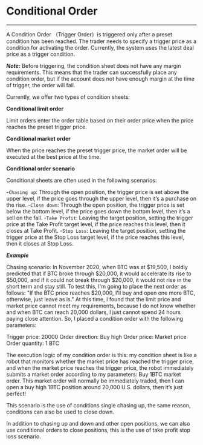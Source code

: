 # Conditional Order

------

A Condition Order （Trigger Order）is triggered only after a preset condition has been reached. The trader needs to specify a trigger price as a condition for activating the order. Currently, the system uses the latest deal price as a trigger condition.

***Note:*** Before triggering, the condition sheet does not have any margin requirements. This means that the trader can successfully place any condition order, but if the account does not have enough margin at the time of trigger, the order will fail.

Currently, we offer two types of condition sheets:

**Conditional limit order**

Limit orders enter the order table based on their order price when the price reaches the preset trigger price.

**Conditional market order**

When the price reaches the preset trigger price, the market order will be executed at the best price at the time.

**Conditional order scenario**

Conditional sheets are often used in the following scenarios:

-`Chasing up`: Through the open position, the trigger price is set above the upper level, if the price goes through the upper level, then it’s a purchase on the rise.
-`Close down`: Through the open position, the trigger price is set below the bottom level, if the price goes down the bottom level, then it’s a sell on the fall.
-`Take Profit`: Leaving the target position, setting the trigger price at the Take Profit target level, if the price reaches this level, then it closes at Take Profit.
-`Stop Loss`: Leaving the target position, setting the trigger price at the Stop Loss target level, if the price reaches this level, then it closes at Stop Loss.

***Example***

Chasing scenario: In November 2020, when BTC was at $19,500, I boldly predicted that if BTC broke through $20,000, it would accelerate its rise to $50,000, and if it could not break through $20,000, it would not rise in the short term and stay still. To test this, I'm going to place the next order as follows: "If the BTC price reaches $20,000, I'll buy and open one more BTC, otherwise, just leave as is." At this time, I found that the limit price and market price cannot meet my requirements, because I do not know whether and when BTC can reach 20,000 dollars, I just cannot spend 24 hours paying close attention. So, I placed a condition order with the following parameters:

Trigger price: 20000
Order direction: Buy high
Order price: Market price
Order quantity: 1 BTC

The execution logic of my condition order is this: my condition sheet is like a robot that monitors whether the market price has reached the trigger price, and when the market price reaches the trigger price, the robot immediately submits a market order according to my parameters: Buy 1BTC market order. This market order will normally be immediately traded, then I can open a buy high 1BTC position around 20,000 U.S. dollars, then it’s just perfect!

This scenario is the use of conditions single chasing up, the same reason, conditions can also be used to close down.

In addition to chasing up and down and other open positions, we can also use conditional orders to close positions, this is the use of take profit stop loss scenario.


